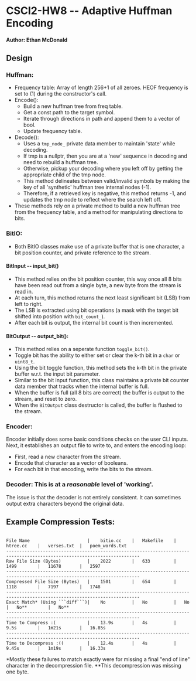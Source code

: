 # CSCI2-HW8 -- Adaptive Huffman Encoding
#### Author: Ethan McDonald

## Design

### Huffman:
+ Frequency table: Array of length 256+1 of all zeroes. HEOF frequency is set to (1) during the constructor's call.
+ Encode(): 
    + Build a new huffman tree from freq table.
    + Get a const path to the target symbol.
    + Iterate through directions in path and append them to a vector of bool.
    + Update frequency table.
+ Decode():
    + Uses a ```tmp_node_``` private data member to maintain 'state' while decoding.
    + If tmp is a nullptr, then you are at a 'new' sequence in decoding and need to rebuild a huffman tree.
    + Otherwise, pickup your decoding where you left off by getting the appropriate child of the tmp node.
    + This method delineates between valid/invalid symbols by making the key of all 'synthetic' huffman tree internal nodes (-1).
    + Therefore, if a retrieved key is negative, this method returns -1, and updates the tmp node to reflect where the search left off.
+ These methods rely on a private method to build a new huffman tree from the frequency table, and a method for manipulating directions to bits.

### BitIO:
+ Both BitIO classes make use of a private buffer that is one character, a bit position counter, and private reference to the stream.
#### BitInput -- input_bit()
+ This method relies on the bit position counter, this way once all 8 bits have been read out from a single byte, a new byte from the stream is read in.
+ At each turn, this method returns the next least significant bit (LSB) from left to right.
+ The LSB is extracted using bit operations (a mask with the target bit shifted into position with ```bit_count_```).
+ After each bit is output, the internal bit count is then incremented.

#### BitOutput -- output_bit():
+ This method relies on a seperate function ```toggle_bit()```.
+ Toggle bit has the ability to either set or clear the k-th bit in a ```char``` or ```uint8_t```.
+ Using the bit toggle function, this method sets the k-th bit in the private buffer w.r.t. the input bit parameter.
+ Similar to the bit input function, this class maintains a private bit counter data member that tracks when the internal buffer is full.
+ When the buffer is full (all 8 bits are correct) the buffer is output to the stream, and reset to zero.
+ When the ```BitOutput``` class destructor is called, the buffer is flushed to the stream.

### Encoder:
Encoder initially does some basic conditions checks on the user CLI inputs. Next, it establishes an output file to write to, and enters the encoding loop:
+ First, read a new character from the stream.
+ Encode that character as a vector of booleans.
+ For each bit in that encoding, write the bits to the stream.

### Decoder: This is at a *reasonable* level of 'working'.
The issue is that the decoder is not entirely consistent. It can sometimes output extra characters beyond the original data.

## Example Compression Tests:

```
                            
File Name                      |    bitio.cc    |   Makefile    |   htree.cc    |   verses.txt  |   poem_words.txt
-------------------------------------------------------------------------------------------------------------------------
Raw File Size (Bytes)          |    2022        |   633         |   1499        |   11678       |   2597
-------------------------------------------------------------------------------------------------------------------------
Compressed File Size (Bytes)   |    1501        |   654         |   1118        |   7197        |   1748
-------------------------------------------------------------------------------------------------------------------------
Exact Match* (Using ```diff```)|    No          |   No          |   No          |   No**        |   No**
-------------------------------------------------------------------------------------------------------------------------
Time to Compress :(            |    13.9s       |   4s          |   9.5s        |   1m21s       |   16.85s
-------------------------------------------------------------------------------------------------------------------------
Time to Decompress :((         |    12.4s       |   4s          |   9.45s       |   1m19s       |   16.33s
```
*Mostly these failures to match exactly were for missing a final "end of line" character in the decompression file.
**This decompression was missing one byte.
